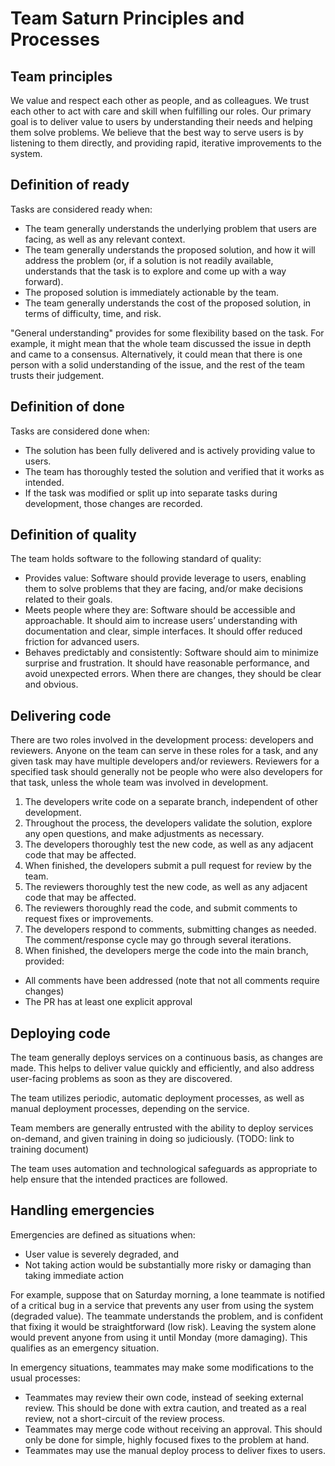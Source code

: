 # Team Saturn Principles and Processes

## Team principles

We value and respect each other as people, and as colleagues.
We trust each other to act with care and skill when fulfilling our roles.
Our primary goal is to deliver value to users by understanding their needs and helping them solve problems.
We believe that the best way to serve users is by listening to them directly, and providing rapid, iterative improvements to the system.

## Definition of ready

Tasks are considered ready when:

* The team generally understands the underlying problem that users are facing, as well as any relevant context.
* The team generally understands the proposed solution, and how it will address the problem (or, if a solution is not readily available, understands that the task is to explore and come up with a way forward).
* The proposed solution is immediately actionable by the team.
* The team generally understands the cost of the proposed solution, in terms of difficulty, time, and risk.

"General understanding" provides for some flexibility based on the task. For example, it might mean that the whole team discussed the issue in depth and came to a consensus. Alternatively, it could mean that there is one person with a solid understanding of the issue, and the rest of the team trusts their judgement.

## Definition of done

Tasks are considered done when:

* The solution has been fully delivered and is actively providing value to users.
* The team has thoroughly tested the solution and verified that it works as intended.
* If the task was modified or split up into separate tasks during development, those changes are recorded.

## Definition of quality

The team holds software to the following standard of quality:

* Provides value: Software should provide leverage to users, enabling them to solve problems that they are facing, and/or make decisions related to their goals.
* Meets people where they are: Software should be accessible and approachable. It should aim to increase users’ understanding with documentation and clear, simple interfaces. It should offer reduced friction for advanced users.
* Behaves predictably and consistently: Software should aim to minimize surprise and frustration. It should have reasonable performance, and avoid unexpected errors. When there are changes, they should be clear and obvious.

## Delivering code

There are two roles involved in the development process: developers and reviewers. Anyone on the team can serve in these roles for a task, and any given task may have multiple developers and/or reviewers. Reviewers for a specified task should generally not be people who were also developers for that task, unless the whole team was involved in development.

1. The developers write code on a separate branch, independent of other development.
2. Throughout the process, the developers validate the solution, explore any open questions, and make adjustments as necessary.
3. The developers thoroughly test the new code, as well as any adjacent code that may be affected.
4. When finished, the developers submit a pull request for review by the team.
5. The reviewers thoroughly test the new code, as well as any adjacent code that may be affected.
6. The reviewers thoroughly read the code, and submit comments to request fixes or improvements.
7. The developers respond to comments, submitting changes as needed. The comment/response cycle may go through several iterations.
8. When finished, the developers merge the code into the main branch, provided:
 * All comments have been addressed (note that not all comments require changes)
 * The PR has at least one explicit approval

## Deploying code

The team generally deploys services on a continuous basis, as changes are made. This helps to deliver value quickly and efficiently, and also address user-facing problems as soon as they are discovered.

The team utilizes periodic, automatic deployment processes, as well as manual deployment processes, depending on the service.

Team members are generally entrusted with the ability to deploy services on-demand, and given training in doing so judiciously. (TODO: link to training document)

The team uses automation and technological safeguards as appropriate to help ensure that the intended practices are followed.

## Handling emergencies

Emergencies are defined as situations when:

* User value is severely degraded, and
* Not taking action would be substantially more risky or damaging than taking immediate action

For example, suppose that on Saturday morning, a lone teammate is notified of a critical bug in a service that prevents any user from using the system (degraded value). The teammate understands the problem, and is confident that fixing it would be straightforward (low risk). Leaving the system alone would prevent anyone from using it until Monday (more damaging). This qualifies as an emergency situation.

In emergency situations, teammates may make some modifications to the usual processes:

* Teammates may review their own code, instead of seeking external review. This should be done with extra caution, and treated as a real review, not a short-circuit of the review process.
* Teammates may merge code without receiving an approval. This should only be done for simple, highly focused fixes to the problem at hand.
* Teammates may use the manual deploy process to deliver fixes to users.
